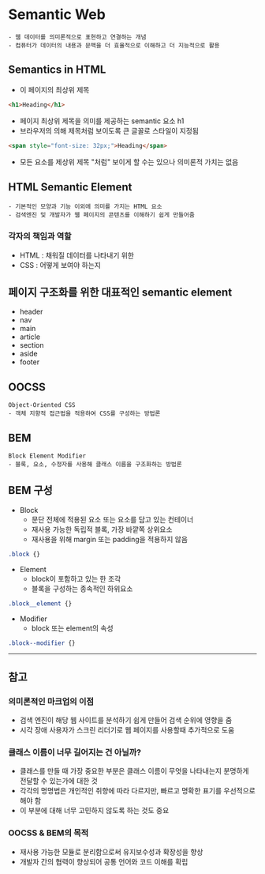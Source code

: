 # Semantic Web
    - 웹 데이터를 의미론적으로 표현하고 연결하는 개념
    - 컴퓨터가 데이터의 내용과 문맥을 더 효율적으로 이해하고 더 지능적으로 활용

## Semantics in HTML
- 이 페이지의 최상위 제목
```html
<h1>Heading</h1>
```
- 페이지 최상위 제목을 의미를 제공하는 semantic 요소 h1
- 브라우저의 의해 제목처럼 보이도록 큰 글꼴로 스타일이 지정됨

```html
<span style="font-size: 32px;">Heading</span>
```
- 모든 요소를 제상위 제목 "처럼" 보이게 할 수는 있으나 의미론적 가치는 없음

## HTML Semantic Element
    - 기본적인 모양과 기능 이외에 의미를 가지는 HTML 요소
    - 검색엔진 및 개발자가 웹 페이지의 콘텐츠를 이해하기 쉽게 만들어줌

### 각자의 책임과 역할
- HTML : 채워질 데이터를 나타내기 위한
- CSS : 어떻게 보여야 하는지

## 페이지 구조화를 위한 대표적인 semantic element
- header
- nav
- main
- article
- section
- aside
- footer

## OOCSS
    Object-Oriented CSS
    - 객체 지향적 접근법을 적용하여 CSS를 구성하는 방법론

## BEM
    Block Element Modifier
    - 블록, 요소, 수정자를 사용해 클래스 이름을 구조화하는 방법론

## BEM 구성
-   Block
    - 문단 전체에 적용된 요소 또는 요소를 담고 있는 컨테이너
    - 재사용 가능한 독립적 블록, 가장 바깥쪽 상위요소
    - 재사용을 위해 margin 또는 padding을 적용하지 않음
```css
.block {}
```

- Element
    - block이 포함하고 있는 한 조각
    - 블록을 구성하는 종속적인 하위요소
```css
.block__element {}
```

- Modifier
    - block 또는 element의 속성
```css
.block--modifier {}
```
---
## 참고

### 의미론적인 마크업의 이점
- 검색 엔진이 해당 웹 사이트를 분석하기 쉽게 만들어 검색 순위에 영향을 줌
- 시각 장애 사용자가 스크린 리더기로 웹 페이지를 사용할때 추가적으로 도움

### 클래스 이름이 너무 길어지는 건 아닐까?
- 클래스를 만들 때 가장 중요한 부분은 클래스 이름이 무엇을 나타내는지 분명하게 전달할 수 있는가에 대한 것
- 각각의 명명법은 개인적인 취향에 따라 다르지만, 빠르고 명확한 표기를 우선적으로 해야 함
- 이 부분에 대해 너무 고민하지 않도록 하는 것도 중요

### OOCSS & BEM의 목적
- 재사용 가능한 모듈로 분리함으로써 유지보수성과 확장성을 향상
- 개발자 간의 협력이 향상되어 공통 언어와 코드 이해를 확립